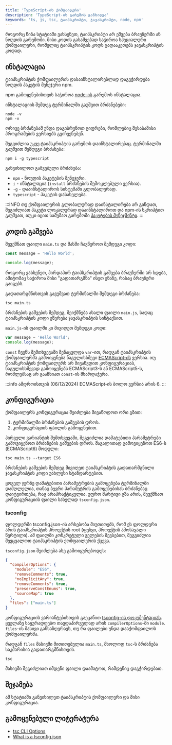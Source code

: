 ```yaml
---
title: 'TypeScript-ის ქომფაილერი'
description: 'TypeScript-ის გარემოს განხილვა'
keywords: 'ts, js, tsc, ტაიპსკრიპტი, ჯავასკრიპტი, node, npm'
---
```


როგორც წინა სტატიაში ვახსენეთ, ტაიპსკრიპტი არ ეშვება ბრაუზერში ან ნოუდის გარემოში. მისი კოდის
გასაშვებად საჭიროა სპეციალური ქომფაილერი, რომელიც ტაიპსკრიპტის კოდს გადააკეთებს ჯავასკრიპტის კოდად.

## ინსტალაცია

ტაიპსკრიპტის ქომფაილერის დასაინსტალირებლად დაგვჭირდება ნოუდის პაკეტის მენეჯერი npm.

npm გამოყენებისთვის საჭიროა [node-ის](https://nodejs.org/en) გარემოს ინსტალაცია.

ინსტალაციის შემდეგ ტერმინალში გაუშვით ბრძანებები:

```
node -v
npm -v
```

ორივე ბრძანებამ უნდა დაგიბრუნოთ ციფრები, რომლებიც შესაბამისი პროგრამების ვერსიებს გვიჩვენებენ.

შეგვიძლია უკვე ტაიპსკრიპტის გარემოს დაინსტალირებაც. ტერმინალში გაუშვით შემდეგი ბრძანება:

```
npm i -g typescript
```

განვიხილოთ გაშვებული ბრძანება:

- `npm` - ნოუდის პაკეტების მენეჯერი.
- `i` - ინსტალაცია (`install` ბრძანების შემოკლებული ვერსია).
- `-g` - დააინსტალიროს სისტემაში გლობალურად.
- `typescript` - პაკეტის დასახელება.

:::INFO
თუ ქომფაილერის გლობალურად დაინსტალირება არ გინდათ,
შეგიძლიათ პაკეტი ლოკალურად დააინსტალიროთ და npm-ის სკრიპტით გაუშვათ,
თუკი იცით სამუშაო გარემოში [პაკეტების მენეჯმენტი](/doc/guides/client-side-tools/package-management).
:::

## კოდის გაშვება

შევქმნათ ფაილი `main.ts` და მასში ჩავწეროთ შემდეგი კოდი:

```ts
const message = 'Hello World';

console.log(message);
```

როგორც ვახსენეთ, პირდაპირ ტაიპსკრიპტის გაშვება ბრაუზერში არ ხდება, ამიტომაც საჭიროა მისი "გადათარგმნა"
ისეთ ენაზე, რასაც ბრაუზერი გაიგებს.

გადათარგმნისთვის გავუშვათ ტერმინალში შემდეგი ბრძანება:

```
tsc main.ts
```

ბრძანების გაშვების შემდეგ, შეიქმნება ახალი ფაილი `main.js`, სადაც ტაიპსკრიპტის კოდი ეწერება ჯავასკრიპტის სინტაქსით.

`main.js`-ის ფაილში კი მივიღეთ შემდეგი კოდი:

```js
var message = 'Hello World';
console.log(message);
```

`const` ჩვენს შემთხვევაში შენაცვლდა `var`-ით, რადგან ტაიპსკრიპტის ქომფაილერმა გამოიყენება ნაგულისხმევი [ECMAScript-ის](https://ecma-international.org/) ვერსია.
თუ ტაიპსკრიპტის ქომფაილერს არ მივაწვდით კონფიგურაციას, ნაგულისხმევად გამოიყენებს ECMAScript3-ს ან ECMAScript5-ს, რომლებსაც არ გააჩნიათ `const`-ის მხარდაჭერა.

:::info
ამდროისთვის (06/12/2024) ECMAScript-ის ბოლო ვერსია არის 6.
:::

## კონფიგურაცია

ქომფაილერს კონფიგურაცია შეიძლება მივაწოდოთ ორი გზით:

1. ტერმინალში ბრძანების გაშვების დროს.
2. კონფიგურაციის ფაილის გამოყენებით.

პირველი ვარიანტის შემთხვევაში, შეგვიძლია დამატებითი პარამეტრები გამოვიყენოთ ბრძანების გაშვების დროს.
მაგალითად გამოვიყენოთ ES6-ს (ECMAScript6) მოდული:

```
tsc main.ts --target ES6
```

ბრძანების გაშვების შემდეგ მივიღეთ ტაიპსკრიპტის გადათარმგნილი ჯავასკრიპტის კოდი უახლესი სტანდარტებით.

ყოველ ჯერზე დამატებითი პარამეტრების გამოყენება ტერმინალში დამღლელია, თანაც ბევრი პარამეტრის გამოყენებისას ბრძანებაც
დაიტვირთება, რაც არაპრაქტიკულია. უფრო მარტივი გზა არის, შევქმნათ კონფიგურაციის ფაილი სახელად `tsconfig.json`.

### tsconfig

ფოლდერში tsconfig.json-ის არსებობა მიუთითებს, რომ ეს ფოლდერი არის ტაიპსკრიპტის პროექტის root (ფესვი, პროექტის ამოსავალი წერტილი).
ამ ფაილში კონკრეტული ველების შევსებით, შეგვიძლია შევცვალოთ ტაიპსკრიპტის ქომფაილერის ქცევა.

`tsconfig.json` შეიძლება ასე გამოიყურებოდეს:

```json
{
  "compilerOptions": {
    "module": "ES6",
    "removeComments": true,
    "noImplicitAny": true,
    "removeComments": true,
    "preserveConstEnums": true,
    "sourceMap": true
  },
  "files": ["main.ts"]
}
```

კონფიგურაციის ვარიანტებისთვის გაეცანით [tsconfig-ის დოკუმენტაციას](https://www.typescriptlang.org/docs/handbook/tsconfig-json.html).
ყველაზე საყურადღებო თავდაპირველად არის `compilerOptions`-ში `module`.
`files`-ის მასივი განსაზღვრავს, თუ რა ფაილები უნდა დააქომფაილოს ქომფაილერმა.

რადგან `files` მასივში მითითებულია `main.ts`, მხოლოდ `tsc`-ს ბრძანება საკმარისია გადათარგმნისთვის.

```
tsc
```

მასივში შეგიძლიათ იმდენი ფაილი დაამატოთ, რამდენიც დაგჭირდებათ.

## შეჯამება

ამ სტატიაში განვიხილეთ ტაიპსკრიპტის ქომფაილერი და მისი კონფიგურაცია.

## გამოყენებული ლიტერატურა

- [tsc CLI Options](https://www.typescriptlang.org/docs/handbook/compiler-options.html)
- [What is a tsconfig.json](https://www.typescriptlang.org/docs/handbook/tsconfig-json.html)

